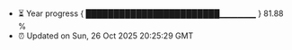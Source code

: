 - ⏳ Year progress { ████████████████████████▁▁▁▁▁▁ } 81.88 %
- ⏰ Updated on Sun, 26 Oct 2025 20:25:29 GMT

